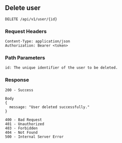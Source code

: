 ## Delete user

```
DELETE /api/v1/user/{id}
```

### Request Headers

```
Content-Type: application/json
Authorization: Bearer <token>
```

### Path Parameters

```
id: The unique identifier of the user to be deleted.
```

### Response

```
200 - Success

Body
{
  message: "User deleted successfully."
}

400 - Bad Request
401 - Unauthorized
403 - Forbidden
404 - Not Found
500 - Internal Server Error
```